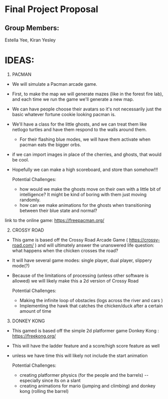 # Final Project Proposal

## Group Members:

Estella Yee, Kiran Yesley        
# IDEAS:

1. PACMAN
- We will simulate a Pacman arcade game.
- First, to make the map we will generate mazes (like in the forest fire lab), and each time we run the game we'll generate a new map.
- We can have people choose their avatars so it's not necessarily just the basic whatever fortune cookie looking pacman is.
- We'll have a class for the little ghosts, and we can treat them like netlogo turtles and have them respond to the walls around them.
  - For their flashing blue modes, we will have them activate when pacman eats the bigger orbs.
- if we can import images in place of the cherries, and ghosts, that would be cool.
- Hopefully we can make a high scoreboard, and store than somehow!!! 

  Potential Challenges:
    - how would we make the ghosts move on their own with a little bit of intelligence? It might be kind of boring with them just moving randomly.  
    - how can we make animations for the ghosts when transitioning between their blue state and normal?

 link to the online game: https://freepacman.org/

2. CROSSY ROAD
- This game is based off the Crossy Road Arcade Game ( https://crossy-road.com/ ) and will ultimately answer the unanswered life question: what happens when the chicken crosses the road?
- It will have several game modes: single player, dual player, slippery mode(?)
- Because of the limitations of processing (unless other software is allowed) we will likely make this a 2d version of Crossy Road 

  Potential Challenges:
    - Making the infinite loop of obstacles (logs across the river and cars ) 
    - Implementing the hawk that catches the chicken/duck after a certain amount of time

3. DONKEY KONG
- This gamed is based off the simple 2d platformer game Donkey Kong : https://freekong.org/
- This will have the ladder feature and a score/high score feature as well 
- unless we have time this will likely not include the start animation 

  Potential Challenges:
    - creating platformer physics (for the people and the barrels) -- especially since its on a slant
    - creating animations for mario (jumping and climbing) and donkey kong (rolling the barrel)

